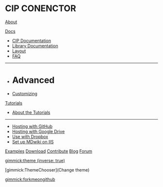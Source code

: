 # CIP CONENCTOR

[About](index.md)

[Docs]()

  * [CIP Documentation](docs/pages/cipDocumentation.md)
  * [Library Documentation](docs/pages/codeDocumentation.md)
  * [Layout](pages/layout.md)
  * [FAQ](pages/faq.md)
  - - - -
  * # Advanced
  * [Customizing](pages/customizing.md)


[Tutorials]()

  * [About the Tutorials](pages/tutorials.md)
  - - - -
  * [Hosting with GitHub](pages/tutorials/github.md)
  * [Hosting with Google Drive](pages/tutorials/drive.md)
  * [Use with Dropbox](pages/tutorials/dropbox.md)
  * [Set up MDwiki on IIS](pages/tutorials/iis/iis.md)

[Examples](pages/examples.md)
[Download](pages/download.md)
[Contribute](pages/contribute/index.md)
[Blog](pages/blog.md)
[Forum](pages/forum.md)


[gimmick:theme (inverse: true)](simplex)

[gimmick:ThemeChooser](Change theme)

[gimmick:forkmeongithub](http://github.com/Dynalon/mdwiki/)

<!-- counter pixel for counting visitors -->
<!-- <img src="http://stats.markdown.io/mdwiki_info.gif" style="display:none;"/> -->

<script type="text/javascript">

  var _gaq = _gaq || [];
  _gaq.push(['_setAccount', 'UA-44627253-1']);
  _gaq.push(['_trackPageview']);

  (function() {
    var ga = document.createElement('script'); ga.type = 'text/javascript'; ga.async = true;
    ga.src = ('https:' == document.location.protocol ? 'https://ssl' : 'http://www') + '.google-analytics.com/ga.js';
    var s = document.getElementsByTagName('script')[0]; s.parentNode.insertBefore(ga, s);
  })();

</script>
